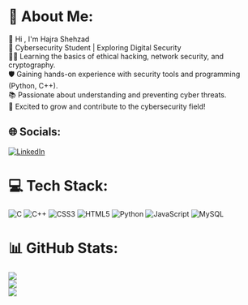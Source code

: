 # 💫 About Me:
 👋 Hi , I'm Hajra Shehzad<br>🔐 Cybersecurity Student | Exploring Digital Security<br>👨‍💻 Learning the basics of ethical hacking, network security, and cryptography.<br>🛡️ Gaining hands-on experience with security tools and programming (Python, C++).<br>📚 Passionate about understanding and preventing cyber threats.<br>🚀 Excited to grow and contribute to the cybersecurity field!<br>


## 🌐 Socials:
[![LinkedIn](https://img.shields.io/badge/LinkedIn-%230077B5.svg?logo=linkedin&logoColor=white)](https://www.linkedin.com/in/the-hajra-shehzad-524820347/) 

# 💻 Tech Stack:
![C](https://img.shields.io/badge/c-%2300599C.svg?style=for-the-badge&logo=c&logoColor=white) ![C++](https://img.shields.io/badge/c++-%2300599C.svg?style=for-the-badge&logo=c%2B%2B&logoColor=white) ![CSS3](https://img.shields.io/badge/css3-%231572B6.svg?style=for-the-badge&logo=css3&logoColor=white) ![HTML5](https://img.shields.io/badge/html5-%23E34F26.svg?style=for-the-badge&logo=html5&logoColor=white) ![Python](https://img.shields.io/badge/python-3670A0?style=for-the-badge&logo=python&logoColor=ffdd54) ![JavaScript](https://img.shields.io/badge/javascript-%23323330.svg?style=for-the-badge&logo=javascript&logoColor=%23F7DF1E) ![MySQL](https://img.shields.io/badge/mysql-4479A1.svg?style=for-the-badge&logo=mysql&logoColor=white)
# 📊 GitHub Stats:
![](https://github-readme-stats.vercel.app/api?username=Hajra-Shehzad&theme=dark&hide_border=false&include_all_commits=false&count_private=false)<br/>
![](https://github-readme-streak-stats.herokuapp.com/?user=Hajra-Shehzad&theme=dark&hide_border=false)<br/>
![](https://github-readme-stats.vercel.app/api/top-langs/?username=Hajra-Shehzad&theme=dark&hide_border=false&include_all_commits=false&count_private=false&layout=compact)



<!-- Proudly created with GPRM ( https://gprm.itsvg.in ) -->

<!--
**Hajra-shehzad/Hajra-shehzad** is a ✨ _special_ ✨ repository because its `README.md` (this file) appears on your GitHub profile.

Here are some ideas to get you started:

- 🔭 I’m currently working on ...
- 🌱 I’m currently learning ...
- 👯 I’m looking to collaborate on ...
- 🤔 I’m looking for help with ...
- 💬 Ask me about ...
- 📫 How to reach me: ...
- 😄 Pronouns: ...
- ⚡ Fun fact: ...
-->
